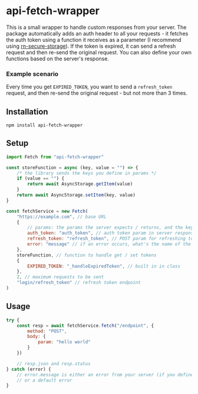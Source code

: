# api-fetch-wrapper

This is a small wrapper to handle custom responses from your server. The package automatically adds an auth header to all your requests - it fetches the auth token using a function it receives as a parameter (I recommend using [rn-secure-storage](https://github.com/talut/rn-secure-storage)). If the token is expired, it can send a refresh request and then re-send the original request. You can also define your own functions based on the server's response.

### Example scenario

Every time you get `EXPIRED_TOKEN`, you want to send a `refresh_token` request, and then re-send the original request - but not more than 3 times.

## Installation

`npm install api-fetch-wrapper`

## Setup

```js
import Fetch from "api-fetch-wrapper"

const storeFunction = async (key, value = "") => {
	/* the library sends the keys you define in params */
	if (value == "") {
		return await AsyncStorage.getItem(value)
	}
	return await AsyncStorage.setItem(key, value)
}

const fetchService = new Fetch(
	"https://example.com", // base URL
	{
		// params: the params the server expects / returns, and the keys to send to storeFunction
		auth_token: "auth_token", // auth token param in server response
		refresh_token: "refresh_token", // POST param for refreshing token
		error: "message" // if an error occurs, what's the name of the param the server returns? {"message": "ERROR MESSAGE"}
	},
	storeFunction, // function to handle get / set tokens
	{
		EXPIRED_TOKEN: "_handleExpiredToken", // built in in class
	},
	2, // maximum requests to be sent
	"login/refresh_token" // refresh token endpoint
)
```

## Usage
```js
try {
	const resp = await fetchService.fetch("/endpoint", {
		method: "POST",
		body: {
			param: "hello world"
		}
	})

	// resp.json and resp.status
} catch (error) {
	// error.message is either an error from your server (if you defined params.error)
	// or a default error
}
```
